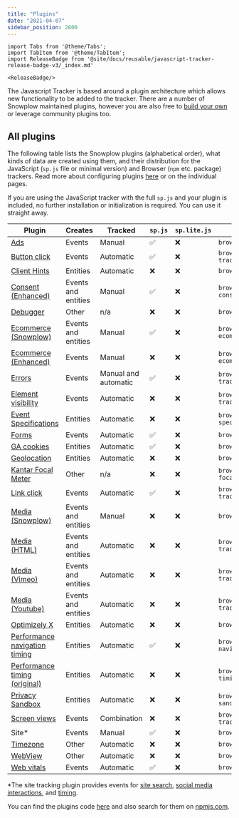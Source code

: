 ```yaml
---
title: "Plugins"
date: "2021-04-07"
sidebar_position: 2800
---
```


```mdx-code-block
import Tabs from '@theme/Tabs';
import TabItem from '@theme/TabItem';
import ReleaseBadge from '@site/docs/reusable/javascript-tracker-release-badge-v3/_index.md'

<ReleaseBadge/>
```

The Javascript Tracker is based around a plugin architecture which allows new functionality to be added to the tracker. There are a number of Snowplow maintained plugins, however you are also free to [build your own](/docs/sources/trackers/web-trackers/plugins/creating-your-own-plugins/index.md) or leverage community plugins too.

## All plugins

The following table lists the Snowplow plugins (alphabetical order), what kinds of data are created using them, and their distribution for the JavaScript (`sp.js` file or minimal version) and Browser (`npm` etc. package) trackers. Read more about configuring plugins [here](/docs/sources/trackers/web-trackers/plugins/configuring-tracker-plugins/index.md) or on the individual pages.

If you are using the JavaScript tracker with the full `sp.js` and your plugin is included, no further installation or initialization is required. You can use it straight away.

| Plugin                                                                                                                       | Creates             | Tracked              | `sp.js` | `sp.lite.js` | Package name                                   |
| ---------------------------------------------------------------------------------------------------------------------------- | ------------------- | -------------------- | ------- | ------------ | ---------------------------------------------- |
| [Ads](/docs/sources/trackers/web-trackers/tracking-events/ads/index.md)                                   | Events              | Manual               | ✅       | ❌            | `browser-plugin-ad-tracking`                   |
| [Button click](/docs/sources/trackers/web-trackers/tracking-events/button-click/index.md)                 | Events              | Automatic            | ✅       | ❌            | `browser-plugin-button-click-tracking`         |
| [Client Hints](/docs/sources/trackers/web-trackers/tracking-events/client-hints/index.md)                 | Entities            | Automatic            | ❌       | ❌            | `browser-plugin-client-hints`                  |
| [Consent (Enhanced)](/docs/sources/trackers/web-trackers/tracking-events/consent-gdpr/index.md)           | Events and entities | Manual               | ✅       | ❌            | `browser-plugin-enhanced-consent`              |
| [Debugger](/docs/sources/trackers/web-trackers/testing-debugging/index.md)                                | Other               | n/a                  | ❌       | ❌            | `browser-plugin-debugger`                      |
| [Ecommerce (Snowplow)](/docs/sources/trackers/web-trackers/tracking-events/ecommerce/index.md)            | Events and entities | Manual               | ✅       | ❌            | `browser-plugin-snowplow-ecommerce`            |
| [Ecommerce (Enhanced)](/docs/sources/trackers/web-trackers/tracking-events/ecommerce/enhanced/index.md)   | Events              | Manual               | ❌       | ❌            | `browser-plugin-enhanced-ecommerce`            |
| [Errors](/docs/sources/trackers/web-trackers/tracking-events/errors/index.md)                             | Events              | Manual and automatic | ✅       | ❌            | `browser-plugin-error-tracking`                |
| [Element visibility](/docs/sources/trackers/web-trackers/tracking-events/element-tracking/index.md)       | Events              | Automatic            | ❌       | ❌            | `browser-plugin-element-tracking`          |
| [Event Specifications](/docs/sources/trackers/web-trackers/tracking-events/event-specifications/index.md) | Entities            | Automatic            | ❌       | ❌            | `browser-plugin-event-specifications`          |
| [Forms](/docs/sources/trackers/web-trackers/tracking-events/form-tracking/index.md)                       | Events              | Automatic            | ✅       | ❌            | `browser-plugin-form-tracking`                 |
| [GA cookies](/docs/sources/trackers/web-trackers/tracking-events/ga-cookies/index.md)                     | Entities            | Automatic            | ✅       | ❌            | `browser-plugin-ga-cookies`                    |
| [Geolocation](/docs/sources/trackers/web-trackers/tracking-events/timezone-geolocation/index.md)          | Entities            | Automatic            | ❌       | ❌            | `browser-plugin-geolocation`                   |
| [Kantar Focal Meter](/docs/sources/trackers/web-trackers/tracking-events/focalmeter/index.md)             | Other               | n/a                  | ❌       | ❌            | `browser-plugin-focalmeter@focalmeter_plugin`  |
| [Link click](/docs/sources/trackers/web-trackers/tracking-events/link-click/index.md)                     | Events              | Automatic            | ✅       | ❌            | `browser-plugin-link-click-tracking`           |
| [Media (Snowplow)](/docs/sources/trackers/web-trackers/tracking-events/media/index.md)                    | Events and entities | Manual               | ❌       | ❌            | `browser-plugin-media`                         |
| [Media (HTML)](/docs/sources/trackers/web-trackers/tracking-events/media/html5/index.md)                  | Events and entities | Automatic            | ❌       | ❌            | `browser-plugin-media-tracking`                |
| [Media (Vimeo)](/docs/sources/trackers/web-trackers/tracking-events/media/vimeo/index.md)                 | Events and entities | Automatic            | ❌       | ❌            | `browser-plugin-vimeo-tracking`                |
| [Media (Youtube)](/docs/sources/trackers/web-trackers/tracking-events/media/youtube/index.md)             | Events and entities | Automatic            | ❌       | ❌            | `browser-plugin-youtube-tracking`              |
| [Optimizely X](/docs/sources/trackers/web-trackers/tracking-events/optimizely/index.md)                   | Entities            | Automatic            | ❌       | ❌            | `browser-plugin-optimizely-x`                  |
| [Performance navigation timing](/docs/sources/trackers/web-trackers/tracking-events/timings/index.md)     | Entities            | Automatic            | ✅       | ❌            | `browser-plugin-performance-navigation-timing` |
| [Performance timing (original)](/docs/sources/trackers/web-trackers/tracking-events/timings/index.md)     | Entities            | Automatic            | ❌       | ❌            | `browser-plugin-performance-timing`            |
| [Privacy Sandbox](/docs/sources/trackers/web-trackers/tracking-events/privacy-sandbox/index.md)           | Entities            | Automatic            | ❌       | ❌            | `browser-plugin-privacy-sandbox`               |
| [Screen views](/docs/sources/trackers/web-trackers/tracking-events/screen-views/index.md)                 | Events              | Combination          | ❌       | ❌            | `browser-plugin-screen-tracking`               |
| Site*                                                                                                                        | Events              | Manual               | ✅       | ❌            | `browser-plugin-site-tracking`                 |
| [Timezone](/docs/sources/trackers/web-trackers/tracking-events/timezone-geolocation/index.md)             | Other               | Automatic            | ❌       | ❌            | `browser-plugin-timezone`                      |
| [WebView](/docs/sources/trackers/web-trackers/tracking-events/webview/index.md)                           | Other               | Automatic            | ❌       | ❌            | `browser-plugin-webview`                       |
| [Web vitals](/docs/sources/trackers/web-trackers/tracking-events/web-vitals/index.md)                     | Events              | Automatic            | ✅       | ❌            | `browser-plugin-web-vitals`                    |

*The site tracking plugin provides events for [site search](/docs/sources/trackers/web-trackers/tracking-events/site-search/index.md), [social media interactions](/docs/sources/trackers/web-trackers/tracking-events/social-media/index.md), and [timing](/docs/sources/trackers/web-trackers/tracking-events/timings/generic/index.md).

You can find the plugins code [here](https://github.com/snowplow/snowplow-javascript-tracker/tree/master/plugins) and also search for them on [npmjs.com](https://www.npmjs.com/).
